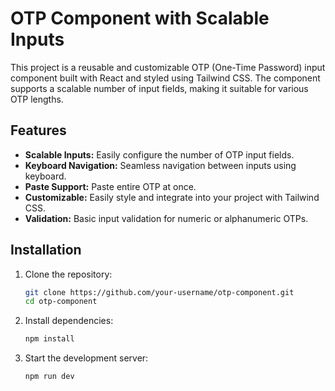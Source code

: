 # OTP Component with Scalable Inputs

This project is a reusable and customizable OTP (One-Time Password) input component built with React and styled using Tailwind CSS. The component supports a scalable number of input fields, making it suitable for various OTP lengths.

## Features

- **Scalable Inputs:** Easily configure the number of OTP input fields.
- **Keyboard Navigation:** Seamless navigation between inputs using keyboard.
- **Paste Support:** Paste entire OTP at once.
- **Customizable:** Easily style and integrate into your project with Tailwind CSS.
- **Validation:** Basic input validation for numeric or alphanumeric OTPs.

## Installation

1. Clone the repository:
   ```bash
   git clone https://github.com/your-username/otp-component.git
   cd otp-component
   ```

2. Install dependencies:
   ```bash
   npm install
   ```

3. Start the development server:
   ```bash
   npm run dev
   ```
